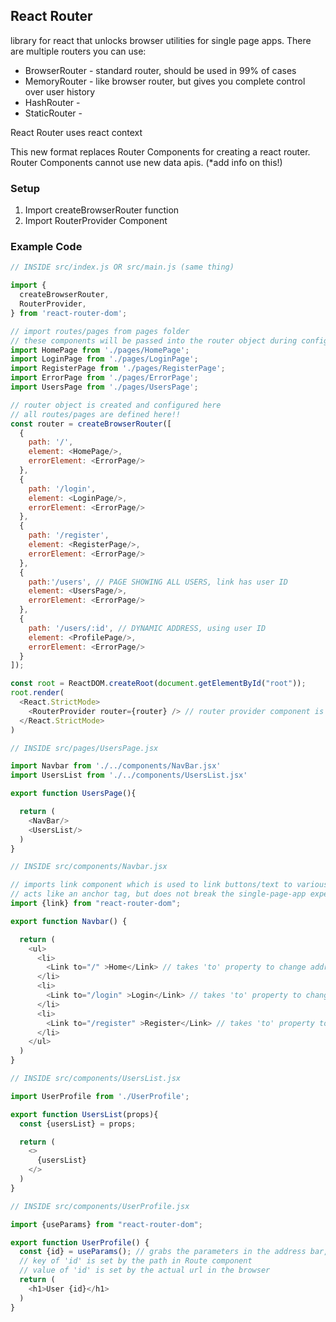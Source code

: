 ## React Router 

library for react that unlocks browser utilities for single page apps. There are multiple routers you can use:
* BrowserRouter - standard router, should be used in 99% of cases
* MemoryRouter - like browser router, but gives you complete control over user history
* HashRouter - 
* StaticRouter - 

React Router uses react context

This new format replaces Router Components for creating a react router. Router Components cannot use new data apis. (*add info on this!)

### Setup
1. Import createBrowserRouter function
2. Import RouterProvider Component


### Example Code
```js
// INSIDE src/index.js OR src/main.js (same thing)

import {
  createBrowserRouter,
  RouterProvider,
} from 'react-router-dom';

// import routes/pages from pages folder
// these components will be passed into the router object during configuration
import HomePage from './pages/HomePage'; 
import LoginPage from './pages/LoginPage';
import RegisterPage from './pages/RegisterPage';
import ErrorPage from './pages/ErrorPage';
import UsersPage from './pages/UsersPage';

// router object is created and configured here
// all routes/pages are defined here!!
const router = createBrowserRouter([
  {
    path: '/',
    element: <HomePage/>,
    errorElement: <ErrorPage/>
  },
  {
    path: '/login',
    element: <LoginPage/>,
    errorElement: <ErrorPage/>
  },
  {
    path: '/register',
    element: <RegisterPage/>,
    errorElement: <ErrorPage/>
  },
  {
    path:'/users', // PAGE SHOWING ALL USERS, link has user ID
    element: <UsersPage/>,
    errorElement: <ErrorPage/>
  },
  {
    path: '/users/:id', // DYNAMIC ADDRESS, using user ID
    element: <ProfilePage/>,
    errorElement: <ErrorPage/>
  }
]);

const root = ReactDOM.createRoot(document.getElementById("root"));
root.render(
  <React.StrictMode>
    <RouterProvider router={router} /> // router provider component is passed pre-configured router object in property called router
  </React.StrictMode>
)

// INSIDE src/pages/UsersPage.jsx

import Navbar from './../components/NavBar.jsx'
import UsersList from './../components/UsersList.jsx'

export function UsersPage(){

  return (
    <NavBar/>
    <UsersList/>
  )
}

// INSIDE src/components/Navbar.jsx

// imports link component which is used to link buttons/text to various "pages" without reloading the browser page
// acts like an anchor tag, but does not break the single-page-app experience
import {link} from "react-router-dom";

export function Navbar() {

  return (
    <ul>
      <li>
        <Link to="/" >Home</Link> // takes 'to' property to change address bar when clicked
      </li>
      <li>
        <Link to="/login" >Login</Link> // takes 'to' property to change address bar when clicked
      </li>
      <li>
        <Link to="/register" >Register</Link> // takes 'to' property to change address bar when clicked
      </li>
    </ul>
  )
}

// INSIDE src/components/UsersList.jsx

import UserProfile from './UserProfile';

export function UsersList(props){
  const {usersList} = props;

  return (
    <>
      {usersList}
    </>
  )
}

// INSIDE src/components/UserProfile.jsx

import {useParams} from "react-router-dom";

export function UserProfile() {
  const {id} = useParams(); // grabs the parameters in the address bar, such as userId. Can be anything. can be multiple parameters, depending on what is defined in the route path
  // key of 'id' is set by the path in Route component
  // value of 'id' is set by the actual url in the browser
  return (
    <h1>User {id}</h1>
  )
}

```